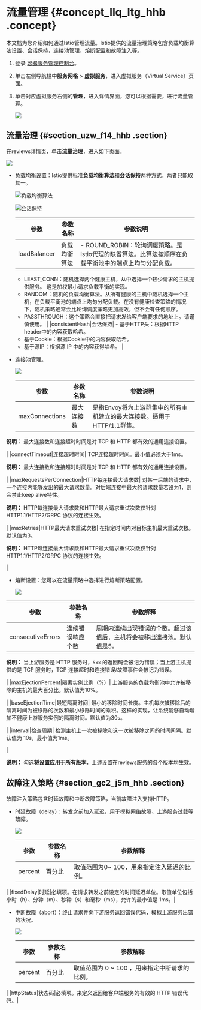 # 流量管理 {#concept_llq_ltg_hhb .concept}

本文档为您介绍如何通过Istio管理流量。Istio提供的流量治理策略包含负载均衡算法设置、会话保持，连接池管理、熔断配置和故障注入等。

1.  登录 [容器服务管理控制台](https://cs.console.aliyun.com/)。
2.  单击左侧导航栏中**服务网格** \> **虚拟服务**，进入虚拟服务（Virtual Service）页面。
3.  单击对应虚拟服务右侧的**管理**，进入详情界面，您可以根据需要，进行流量管理。

    ![](http://static-aliyun-doc.oss-cn-hangzhou.aliyuncs.com/assets/img/151931/155488303443335_zh-CN.jpg)


## 流量治理 {#section_uzw_f14_hhb .section}

在reviews详情页，单击**流量治理**，进入如下页面。

![](http://static-aliyun-doc.oss-cn-hangzhou.aliyuncs.com/assets/img/151931/155488303443336_zh-CN.jpg)

-   负载均衡设置：Istio提供标准**负载均衡算法**和**会话保持**两种方式，两者只能取其一。

    ![](images/43337_zh-CN.jpg "负载均衡算法")

    ![](images/43338_zh-CN.jpg "会话保持")

    |参数|参数名称|参数说明|
    |--|----|----|
    |loadBalancer|负载均衡算法|     -   ROUND\_ROBIN：轮询调度策略。是Istio代理的缺省算法。此算法按顺序在负载平衡池中的端点上均匀分配负载。
    -   LEAST\_CONN：随机选择两个健康主机，从中选择一个较少请求的主机提供服务。 这是加权最小请求负载平衡的实现。
    -   RANDOM：随机的负载均衡算法。从所有健康的主机中随机选择一个主机，在负载平衡池的端点上均匀分配负载。在没有健康检查策略的情况下，随机策略通常会比轮询调度策略更加高效，但不会有任何顺序。
    -   PASSTHROUGH：这个策略会直接把请求发给客户端要求的地址上。请谨慎使用。
 |
    |consistentHash|会话保持|     -   基于HTTP头：根据HTTP header中的内容获取哈希。
    -   基于Cookie：根据Cookie中的内容获取哈希。
    -   基于源IP：根据源 IP 中的内容获得哈希。
 |

-   连接池管理。

    ![](http://static-aliyun-doc.oss-cn-hangzhou.aliyuncs.com/assets/img/151931/155488303543339_zh-CN.jpg)

    |参数|参数名称|参数说明|
    |--|----|----|
    |maxConnections|最大连接数| 是指Envoy将为上游群集中的所有主机建立的最大连接数。适用于HTTP/1.1群集。

 **说明：** 最大连接数和连接超时时间是对 TCP 和 HTTP 都有效的通用连接设置。

 |
    |connectTimeout|连接超时时间| TCP连接超时时间。最小值必须大于1ms。

 **说明：** 最大连接数和连接超时时间是对 TCP 和 HTTP 都有效的通用连接设置。

 |
    |maxRequestsPerConnection|HTTP每连接最大请求数| 对某一后端的请求中，一个连接内能够发出的最大请求数量。对后端连接中最大的请求数量若设为1，则会禁止keep alive特性。 

 **说明：** HTTP每连接最大请求数和HTTP最大请求重试次数仅针对 HTTP1.1/HTTP2/GRPC 协议的连接生效。

 |
    |maxRetries|HTTP最大请求重试次数| 在指定时间内对目标主机最大重试次数。默认值为3。

 **说明：** HTTP每连接最大请求数和HTTP最大请求重试次数仅针对 HTTP1.1/HTTP2/GRPC 协议的连接生效。

 |

-   熔断设置：您可以在流量策略中选择进行熔断策略配置。

    ![](http://static-aliyun-doc.oss-cn-hangzhou.aliyuncs.com/assets/img/151931/155488303543340_zh-CN.jpg)


|参数|参数名称|参数解释|
|--|----|----|
|consecutiveErrors|连续错误响应个数| 周期内连续出现错误的个数。超过该值后，主机将会被移出连接池。默认值是5。

 **说明：** 当上游服务是 HTTP 服务时，`5xx` 的返回码会被记为错误；当上游主机提供的是 TCP 服务时，TCP 连接超时和连接错误/故障事件会被记为错误。

 |
|maxEjectionPercent|隔离实例比例（%）| 上游服务的负载均衡池中允许被移除的主机的最大百分比。默认值为10%。

 |
|baseEjectionTime|最短隔离时间| 最小的移除时间长度。主机每次被移除后的隔离时间为被移除的次数和最小移除时间的乘积。这样的实现，让系统能够自动增加不健康上游服务实例的隔离时间。默认值为30s。

 |
|interval|检查周期| 检测主机上一次被移除和这一次被移除之间的时间间隔。默认值为 10s，最小值为1ms。

 |

**说明：** 勾选**将设置应用于所有版本**，上述设置在reviews服务的各个版本均生效。

## 故障注入策略 {#section_gc2_j5m_hhb .section}

故障注入策略包含时延故障和中断故障策略，当前故障注入支持HTTP。

-   时延故障（delay）：转发之前加入延迟，用于模拟网络故障、上游服务过载等故障。

    ![](http://static-aliyun-doc.oss-cn-hangzhou.aliyuncs.com/assets/img/151931/155488303543341_zh-CN.jpg)

    |参数|参数名称|参数解释|
    |--|----|----|
    |percent|百分比| 取值范围为0~ 100，用来指定注入延迟的比例。

 |
    |fixedDelay|时延|必填项。在请求转发之前设定的时间延迟单位。取值单位包括小时（h）、分钟（m）、秒钟（s）和毫秒（ms），允许的最小值是 1ms。|

-   中断故障（abort）：终止请求并向下游服务返回错误代码，模拟上游服务出错的状况。

    ![](http://static-aliyun-doc.oss-cn-hangzhou.aliyuncs.com/assets/img/151931/155488303543342_zh-CN.jpg)

    |参数|参数名称|参数解释|
    |--|----|----|
    |percent|百分比| 取值范围为 0 ~ 100 ，用来指定中断请求的比例。

 |
    |httpStatus|状态码|必填项。来定义返回给客户端服务的有效的 HTTP 错误代码。|


